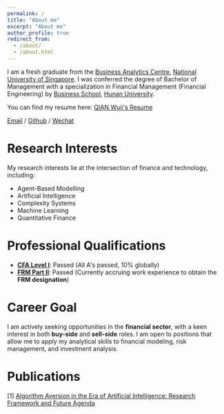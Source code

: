 ```yaml
---
permalink: /
title: "About me"
excerpt: "About me"
author_profile: true
redirect_from: 
  - /about/
  - /about.html
---
```


I am a fresh graduate from the [Business Analytics Centre](https://msba.nus.edu.sg), [National University of Singapore](https://nus.edu.sg). I was conferred the degree of Bachelor of Management with a specialization in Financial Management (Financial Engineering) by [Business School](https://ibschool-en.hnu.edu.cn/), [Hunan University](https://www-en.hnu.edu.cn/).

You can find my resume here: [QIAN Wuji's Resume](../assets/)

[Email](mailto:qianwuji@hotmail.com) / [Github](https://github.com/Linearic) / [Wechat](../images/wechat.jpg)

Research Interests
======

My research interests lie at the intersection of finance and technology, including:
- Agent-Based Modelling
- Artificial Intelligence
- Complexity Systems
- Machine Learning
- Quantitative Finance


Professional Qualifications
======

- [**CFA Level I**](../assets/CFA_L1_Results): Passed (All A's passed, 10% globally)
- [**FRM Part II**](../assets/Exam_Results_Letter_May2025): Passed (Currently accruing work experience to obtain the **FRM designation**)


Career Goal
======

I am actively seeking opportunities in the **financial sector**, with a keen interest in both **buy-side** and **sell-side** roles. I am open to positions that allow me to apply my analytical skills to financial modeling, risk management, and investment analysis.


Publications
======
[1] [Algorithm Aversion in the Era of Artificial Intelligence: Research Framework and Future Agenda](../assets/thesis_1)





